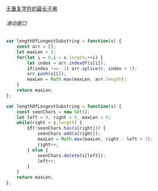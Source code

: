 [无重复字符的最长子串](https://leetcode.cn/problems/longest-substring-without-repeating-characters/description/)

###### 滑动窗口

```JavaScript
var lengthOfLongestSubstring = function(s) {
    const arr = [];
    let maxLen = 0;
    for(let i = 0;i < s.length;++i) {
        let index = arr.indexOf(s[i]);
        if(index !== -1) arr.splice(0, index + 1);
        arr.push(s[i]);
        maxLen = Math.max(maxLen, arr.length);
    }
    return maxLen;
};
```

```JavaScript
var lengthOfLongestSubstring = function(s) {
    const seenChars = new Set();
    let left = 0, right = 0, maxLen = 0;
    while(right < s.length) {
        if(!seenChars.has(s[right])) {
            seenChars.add(s[right]);
            maxLen = Math.max(maxLen, right - left + 1);
            right++;
        } else {
            seenChars.delete(s[left]);
            left++;
        }
    }
    return maxLen;
};
```
